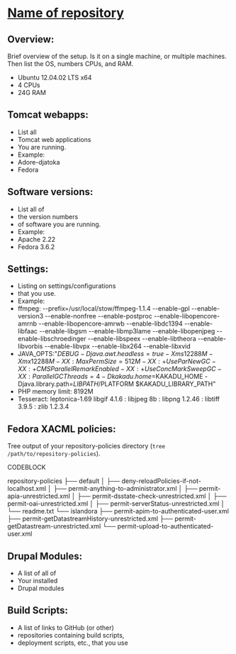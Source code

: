 # [Name of repository](https://example.sample)

## Overview:

Brief overview of the setup. Is it on a single machine, or multiple machines. Then list the OS, numbers CPUs, and RAM.

* Ubuntu 12.04.02 LTS x64
* 4 CPUs
* 24G RAM

## Tomcat webapps:

* List all
* Tomcat web applications
* You are running.
* Example:
* Adore-djatoka
* Fedora

## Software versions:

* List all of
* the version numbers
* of software you are running.
* Example:
* Apache 2.22
* Fedora 3.6.2

## Settings:

* Listing on settings/configurations
* that you use.
* Example:
* ffmpeg: --prefix=/usr/local/stow/ffmpeg-1.1.4 --enable-gpl --enable-version3 --enable-nonfree --enable-postproc --enable-libopencore-amrnb --enable-libopencore-amrwb --enable-libdc1394 --enable-libfaac --enable-libgsm --enable-libmp3lame --enable-libopenjpeg --enable-libschroedinger --enable-libspeex --enable-libtheora --enable-libvorbis --enable-libvpx --enable-libx264 --enable-libxvid
* JAVA_OPTS:"$DEBUG -Djava.awt.headless=true -Xms12288M -Xmx12288M -XX:MaxPermSize=512M -XX:+UseParNewGC -XX:+CMSParallelRemarkEnabled -XX:+UseConcMarkSweepGC -XX:ParallelGCThreads=4 -Dkakadu.home=$KAKADU_HOME -Djava.library.path=$LIBPATH/$PLATFORM $KAKADU_LIBRARY_PATH"
* PHP memory limit: 8192M
* Tesseract:  leptonica-1.69 libgif 4.1.6 : libjpeg 8b : libpng 1.2.46 : libtiff 3.9.5 : zlib 1.2.3.4

## Fedora XACML policies:

Tree output of your repository-policies directory (`tree /path/to/repository-policies`).

CODEBLOCK

repository-policies
├── default
│   ├── deny-reloadPolicies-if-not-localhost.xml
│   ├── permit-anything-to-administrator.xml
│   ├── permit-apia-unrestricted.xml
│   ├── permit-dsstate-check-unrestricted.xml
│   ├── permit-oai-unrestricted.xml
│   ├── permit-serverStatus-unrestricted.xml
│   └── readme.txt
└── islandora
    ├── permit-apim-to-authenticated-user.xml
    ├── permit-getDatastreamHistory-unrestricted.xml
    ├── permit-getDatastream-unrestricted.xml
    └── permit-upload-to-authenticated-user.xml

## Drupal Modules:

* A list of all of
* Your installed 
* Drupal modules

## Build Scripts:

* A list of links to GitHub (or other)
* repositories containing build scripts,
* deployment scripts, etc., that you use
```

